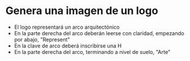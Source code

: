 # Genera una imagen de un logo

- El logo representará un arco arquitectónico
- En la parte derecha del arco deberán leerse con claridad, empezando por abajo,
  "Represent"
- En la clave de arco deberá inscribirse una H
- En la parte derecha del arco, terminando a nivel de suelo, "Arte"
